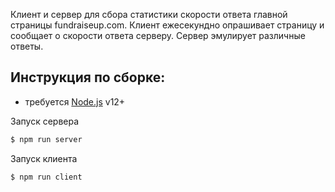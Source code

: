 Клиент и сервер для сбора статистики скорости ответа главной страницы fundraiseup.com. Клиент ежесекундно опрашивает страницу и сообщает о скорости ответа серверу. Сервер эмулирует различные ответы.

## **Инструкция по сборке:**

- требуется [Node.js](https://nodejs.org/) v12+

Запуск сервера

```sh
$ npm run server
```

Запуск клиента

```sh
$ npm run client
```

